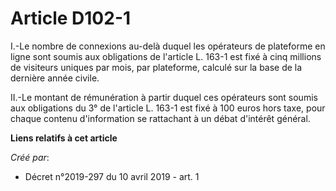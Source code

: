 # Article D102-1

I.-Le nombre de connexions au-delà duquel les opérateurs de plateforme en ligne sont soumis aux obligations de l'article L.
163-1 est fixé à cinq millions de visiteurs uniques par mois, par plateforme, calculé sur la base de la dernière année
civile.

II.-Le montant de rémunération à partir duquel ces opérateurs sont soumis aux obligations du 3° de l'article L. 163-1 est
fixé à 100 euros hors taxe, pour chaque contenu d'information se rattachant à un débat d'intérêt général.

**Liens relatifs à cet article**

_Créé par_:

  - Décret n°2019-297 du 10 avril 2019 - art. 1
